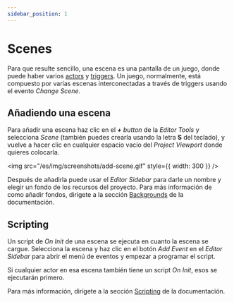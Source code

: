 ```yaml
---
sidebar_position: 1
---
```


# Scenes

Para que resulte sencillo, una escena es una pantalla de un juego, donde puede haber varios [actors](/docs/project-editor/actors) y [triggers](/docs/project-editor/triggers). Un juego, normalmente, está compuesto por varias escenas interconectadas a través de triggers usando el evento _Change Scene_.

## Añadiendo una escena

Para añadir una escena haz clic en el _**+** button_ de la _Editor Tools_ y selecciona _Scene_ (también puedes crearla usando la letra **S** del teclado), y vuelve a hacer clic en cualquier espacio vacío del _Project Viewport_ donde quieres colocarla.

<img src="/es/img/screenshots/add-scene.gif" style={{ width: 300 }} />

Después de añadirla puede usar el _Editor Sidebar_ para darle un nombre y elegir un fondo de los recursos del proyecto. Para más información de como añadir fondos, dirígete a la sección [Backgrounds](/docs/assets/backgrounds) de la documentación.

## Scripting

Un script de _On Init_ de una escena se ejecuta en cuanto la escena se cargue. Selecciona la escena y haz clic en el botón _Add Event_ en el _Editor Sidebar_ para abrir el menú de eventos y empezar a programar el script.

Si cualquier actor en esa escena también tiene un script _On Init_, esos se ejecutarán primero.

Para más información, dirígete a la sección [Scripting](/docs/scripting) de la documentación.
